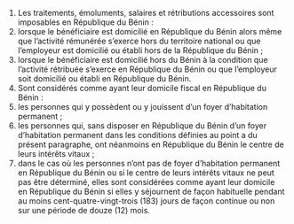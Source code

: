 1) Les traitements, émoluments, salaires et rétributions accessoires sont imposables en République du Bénin :
1) lorsque le bénéficiaire est domicilié en République du Bénin alors même que
l’activité rémunérée s’exerce hors du territoire national ou que l’employeur est domicilié ou établi hors de la République du Bénin ;
2) lorsque le bénéficiaire est domicilié hors du Bénin à la condition que l’activité
rétribuée s’exerce en République du Bénin ou que l’employeur soit domicilié ou établi en République du Bénin.
2) Sont considérés comme ayant leur domicile fiscal en République du Bénin :
1) les  personnes  qui  y  possèdent  ou  y  jouissent  d’un  foyer  d’habitation
permanent ;
2) les  personnes  qui,  sans  disposer  en  République  du  Bénin  d’un  foyer
d’habitation permanent dans les conditions définies au point a du présent paragraphe, ont néanmoins en République du Bénin le centre de leurs intérêts vitaux ;
3) dans le cas où les personnes n’ont pas de foyer d’habitation permanent en
République du Bénin ou si le centre de leurs intérêts vitaux ne peut pas être déterminé, elles sont considérées comme ayant leur domicile en République du Bénin si elles y séjournent de façon habituelle pendant au moins cent-quatre-vingt-trois (183) jours de façon continue ou non sur une période de douze (12) mois.